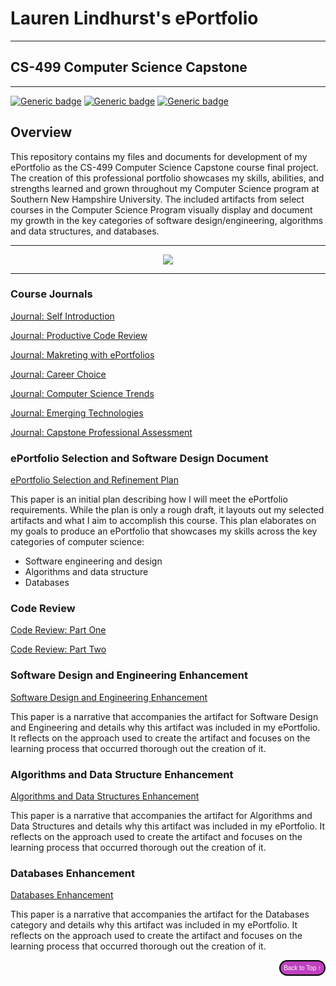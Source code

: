 # Lauren Lindhurst's ePortfolio

---

## CS-499 Computer Science Capstone <br>

---

[![Generic badge](https://img.shields.io/badge/page_creator-GitHub_Pages-lime.svg)](https://pages.github.com/) [![Generic badge](https://img.shields.io/badge/language-Markdown_\|_HTML-hotpink.svg)](https://www.markdownguide.org/) [![Generic badge](https://img.shields.io/badge/editor-Markdown_Monster-magenta.svg)](https://markdownmonster.west-wind.com/)

## Overview

This repository contains my files and documents for development of my ePortfolio as the CS-499 Computer Science Capstone course final project. The creation of this professional portfolio showcases my skills, abilities, and strengths learned and grown throughout my Computer Science program at Southern New Hampshire University. The included artifacts from select courses in the Computer Science Program visually display and document my growth in the key categories of software design/engineering, algorithms and data structures, and databases.


---

<div style="text-align: center;">
    <a href="https://lo-rose.github.io/ePortfolio" title="ePortfolio Home Page"><img src="https://img.shields.io/badge/Home-ePortfolio-purple.svg?style=for-the-badge&logo=homeassistant" /></a>
</div>

---

### Course Journals

<a href="https://github.com/lo-rose/ePortfolio/blob/main/CS499/Journal_Self_Introduction_Lindhurst.pdf" target="_blank">Journal: Self Introduction</a>

<a href="https://github.com/lo-rose/ePortfolio/blob/main/CS499/Journal_Two.pdf" target="_blank">Journal: Productive Code Review</a>

<a href="https://github.com/lo-rose/ePortfolio/blob/main/CS499/Journal_Three.pdf" target="_blank">Journal: Makreting with ePortfolios</a>

<a href="https://github.com/lo-rose/ePortfolio/blob/main/CS499/Journal_Four.pdf" target="_blank">Journal: Career Choice</a>

<a href="https://github.com/lo-rose/ePortfolio/blob/main/CS499/Journal_Five.pdf" target="_blank">Journal: Computer Science Trends</a>

<a href="https://github.com/lo-rose/ePortfolio/blob/main/CS499/Journal_Six.pdf" target="_blank">Journal: Emerging Technologies</a>

<a href="https://github.com/lo-rose/ePortfolio/blob/main/CS499/Final_Submission.pdf" target="_blank">Journal: Capstone Professional Assessment</a>


### ePortfolio Selection and Software Design Document

<a href="https://github.com/lo-rose/ePortfolio/blob/main/CS499/Portfolio_Selection.pdf" target="_blank">ePortfolio Selection and Refinement Plan</a>

This paper is an initial plan describing how I will meet the ePortfolio requirements. While the plan is only a rough draft, it layouts out my selected artifacts and what I aim to accomplish this course. This plan elaborates on my goals to produce an ePortfolio that showcases my skills across the key categories of computer science:

* Software engineering and design
* Algorithms and data structure
* Databases

### Code Review

<a href="https://www.youtube.com/embed/MPRjPozSNDI" target="_blank">Code Review: Part One</a>

<a href="https://www.youtube.com/embed/bVXsJAzRMOo" target="_blank">Code Review: Part Two</a>


### Software Design and Engineering Enhancement

<a href="https://github.com/lo-rose/ePortfolio/blob/main/enhancement/CS499/EnhancementOne.pdf" target="_blank">Software Design and Engineering Enhancement</a>

This paper is a narrative that accompanies the artifact for Software Design and Engineering and details why this artifact was included in my ePortfolio. It reflects on the approach used to create the artifact and focuses on the learning process that occurred thorough out the creation of it.

### Algorithms and Data Structure Enhancement

<a href="https://github.com/lo-rose/ePortfolio/blob/main/CS499/EnhancementTwo.pdf" target="_blank">Algorithms and Data Structures Enhancement</a>


This paper is a narrative that accompanies the artifact for Algorithms and Data Structures and details why this artifact was included in my ePortfolio. It reflects on the approach used to create the artifact and focuses on the learning process that occurred thorough out the creation of it.

### Databases Enhancement

<a href="https://github.com/lo-rose/ePortfolio/blob/main/CS499/EnhancementThree.pdf" target="_blank">Databases Enhancement</a>


This paper is a narrative that accompanies the artifact for the Databases category and details why this artifact was included in my ePortfolio. It reflects on the approach used to create the artifact and focuses on the learning process that occurred thorough out the creation of it.


<div style="text-align: right;">
    <a href="#">
        <button style="font-size: 10px; font-weight: 500; background: #BF40BF; color: #ffffff; border-radius: 50px; border-style: solid; border-color: #00000; padding: 5px 5px;">Back to Top &#8593;</button>
    </a>
</div>
